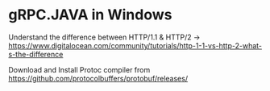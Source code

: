 # gRPC.JAVA in Windows

Understand the difference between HTTP/1.1 & HTTP/2 -> https://www.digitalocean.com/community/tutorials/http-1-1-vs-http-2-what-s-the-difference

Download and Install Protoc compiler from https://github.com/protocolbuffers/protobuf/releases/
